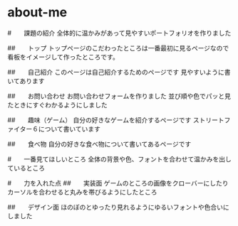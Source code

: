 # about-me

#　　課題の紹介
全体的に温かみがあって見やすいポートフォリオを作りました

##　　トップ
トップページのこだわったところは一番最初に見るページなので看板をイメージして作ったところです。

##　　自己紹介
このページは自己紹介するためのページです
見やすいように書いてあります

##　　お問い合わせ
お問い合わせフォームを作りました
並び順や色でパッと見たときにすぐわかるようにしました

##　　趣味（ゲーム）
自分の好きなゲームを紹介するページです
ストリートファイター６について書いています

##　　食べ物
自分の好きな食べ物について書いてあるページです

#　　一番見てほしいところ
全体の背景や色、フォントを合わせて温かみを出しているところ

#　　力を入れた点
##　　実装面
ゲームのところの画像をクローバーにしたりカーソルを合わせると丸みを帯びるようにしたところ

##　　デザイン面
ほのぼのとゆったり見れるようにゆるいフォントや色合いにしました